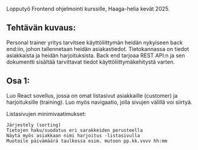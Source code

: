 Lopputyö Frontend ohjelmointi kurssille, Haaga-helia kevät 2025.

## Tehtävän kuvaus:

Personal trainer yritys tarvitsee käyttöliittymän heidän nykyiseen back end:iin, johon tallennetaan heidän asiakastiedot. Tietokannassa on tiedot asiakkaista ja heidän harjoituksista. Back end tarjoaa REST API:n ja sen dokumentti sisältää tarvittavat tiedot käyttöliittymäkehitystä varten.

## Osa 1:

Luo React sovellus, jossa on omat listasivut asiakkaille (customer) ja harjoituksille (training). Luo myös navigaatio, jolla sivujen välillä voi siirtyä.

Listasivujen minimivaatimukset:

    Järjestely (sorting)
    Tietojen haku/suodatus eri sarakkeiden perusteella
    Näytä myös asiakkaan nimi harjoitus -listasivulla
    Muotoile päivämäärä taulkossa esim. mutoon pp.kk.vvvv hh:mm
